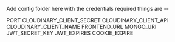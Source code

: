 Add config folder here with the credentials
required things are -- 


PORT
CLOUDINARY_CLIENT_SECRET
CLOUDINARY_CLIENT_API 
CLOUDINARY_CLIENT_NAME
FRONTEND_URL 
MONGO_URI 
JWT_SECRET_KEY 
JWT_EXPIRES
COOKIE_EXPIRE
